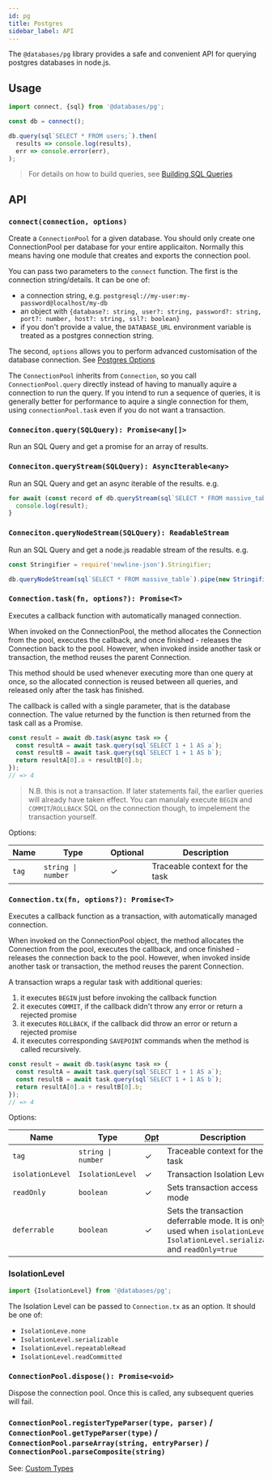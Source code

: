 ```yaml
---
id: pg
title: Postgres
sidebar_label: API
---
```


The `@databases/pg` library provides a safe and convenient API for querying postgres databases in node.js.

## Usage

```ts
import connect, {sql} from '@databases/pg';

const db = connect();

db.query(sql`SELECT * FROM users;`).then(
  results => console.log(results),
  err => console.error(err),
);
```

> For details on how to build queries, see [Building SQL Queries](sql.md)

## API

### ``` connect(connection, options) ```

Create a `ConnectionPool` for a given database. You should only create one ConnectionPool per database for your entire applicaiton. Normally this means having one module that creates and exports the connection pool.

You can pass two parameters to the `connect` function. The first is the connection string/details. It can be one of:

 * a connection string, e.g. `postgresql://my-user:my-password@localhost/my-db`
 * an object with `{database?: string, user?: string, password?: string, port?: number, host?: string, ssl?: boolean}`
 * if you don't provide a value, the `DATABASE_URL` environment variable is treated as a postgres connection string.

The second, `options` allows you to perform advanced customisation of the database connection. See [Postgres Options](pg-options.md)

The `ConnectionPool` inherits from `Connection`, so you call `ConnectionPool.query` directly instead of having to manually aquire a connection to run the query. If you intend to run a sequence of queries, it is generally better for performance to aquire a single connection for them, using `connectionPool.task` even if you do not want a transaction.

### ``` Conneciton.query(SQLQuery): Promise<any[]> ```

Run an SQL Query and get a promise for an array of results.


### ``` Conneciton.queryStream(SQLQuery): AsyncIterable<any> ```

Run an SQL Query and get an async iterable of the results. e.g.

```js
for await (const record of db.queryStream(sql`SELECT * FROM massive_table`)) {
  console.log(result);
}
```

### ``` Conneciton.queryNodeStream(SQLQuery): ReadableStream ```

Run an SQL Query and get a node.js readable stream of the results. e.g.

```js
const Stringifier = require('newline-json').Stringifier;

db.queryNodeStream(sql`SELECT * FROM massive_table`).pipe(new Stringifier()).pipe(process.stdout);
```

### ``` Connection.task(fn, options?): Promise<T> ```

Executes a callback function with automatically managed connection.

When invoked on the ConnectionPool, the method allocates the Connection from the pool, executes the callback, and once finished - releases the Connection back to the pool. However, when invoked inside another task or transaction, the method reuses the parent Connection.

This method should be used whenever executing more than one query at once, so the allocated connection is reused between all queries, and released only after the task has finished.

The callback is called with a single parameter, that is the database connection. The value returned by the function is then returned from the task call as a Promise.

```ts
const result = await db.task(async task => {
  const resultA = await task.query(sql`SELECT 1 + 1 AS a`);
  const resultB = await task.query(sql`SELECT 1 + 1 AS b`);
  return resultA[0].a + resultB[0].b;
});
// => 4
```

> N.B. this is not a transaction. If later statements fail, the earlier queries will already have taken effect. You can manulaly execute `BEGIN` and `COMMIT`/`ROLLBACK` SQL on the connection though, to impelement the transaction yourself.

Options:

Name | Type | Optional | Description
-----|-------|---------|------------
`tag` | <code>string &#124; number</code> | ✓ | Traceable context for the task

### ``` Connection.tx(fn, options?): Promise<T> ```

Executes a callback function as a transaction, with automatically managed connection.

When invoked on the ConnectionPool object, the method allocates the Connection from the pool, executes the callback, and once finished - releases the connection back to the pool. However, when invoked inside another task or transaction, the method reuses the parent Connection.

A transaction wraps a regular task with additional queries:

1. it executes `BEGIN` just before invoking the callback function
2. it executes `COMMIT`, if the callback didn't throw any error or return a rejected promise
3. it executes `ROLLBACK`, if the callback did throw an error or return a rejected promise
4. it executes corresponding `SAVEPOINT` commands when the method is called recursively.

```ts
const result = await db.task(async task => {
  const resultA = await task.query(sql`SELECT 1 + 1 AS a`);
  const resultB = await task.query(sql`SELECT 1 + 1 AS b`);
  return resultA[0].a + resultB[0].b;
});
// => 4
```

Options:

Name | Type | <abbr title="Optional">Opt</abbr> | Description
-----|-------|---------|------------
`tag` | <code>string &#124; number</code> | ✓ | Traceable context for the task
`isolationLevel` | `IsolationLevel` | ✓ | Transaction Isolation Level
`readOnly` | `boolean` | ✓ | Sets transaction access mode
`deferrable` | `boolean` | ✓ | Sets the transaction deferrable mode. It is only used when `isolationLevel` is `IsolationLevel.serializable` and `readOnly=true`

### IsolationLevel

```ts
import {IsolationLevel} from '@databases/pg';
```

The Isolation Level can be passed to `Connection.tx` as an option. It should be one of:

* `IsolationLeve.none`
* `IsolationLevel.serializable`
* `IsolationLevel.repeatableRead`
* `IsolationLevel.readCommitted`

### ``` ConnectionPool.dispose(): Promise<void> ```

Dispose the connection pool. Once this is called, any subsequent queries will fail.

### ``` ConnectionPool.registerTypeParser(type, parser) ``` / ``` ConnectionPool.getTypeParser(type) ``` / ``` ConnectionPool.parseArray(string, entryParser) ``` / ``` ConnectionPool.parseComposite(string) ```

See: [Custom Types](pg-custom-types.md)
